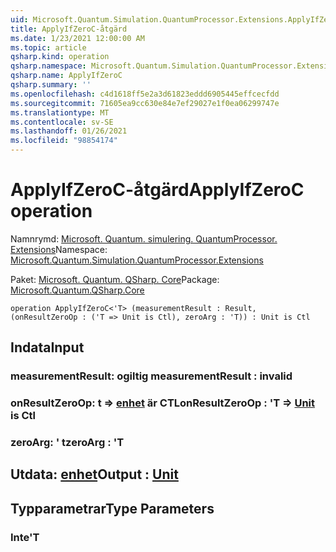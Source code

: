 ```yaml
---
uid: Microsoft.Quantum.Simulation.QuantumProcessor.Extensions.ApplyIfZeroC
title: ApplyIfZeroC-åtgärd
ms.date: 1/23/2021 12:00:00 AM
ms.topic: article
qsharp.kind: operation
qsharp.namespace: Microsoft.Quantum.Simulation.QuantumProcessor.Extensions
qsharp.name: ApplyIfZeroC
qsharp.summary: ''
ms.openlocfilehash: c4d1618ff5e2a3d61823eddd6905445effcecfdd
ms.sourcegitcommit: 71605ea9cc630e84e7ef29027e1f0ea06299747e
ms.translationtype: MT
ms.contentlocale: sv-SE
ms.lasthandoff: 01/26/2021
ms.locfileid: "98854174"
---
```

# <a name="applyifzeroc-operation"></a><span data-ttu-id="5fc4a-102">ApplyIfZeroC-åtgärd</span><span class="sxs-lookup"><span data-stu-id="5fc4a-102">ApplyIfZeroC operation</span></span>

<span data-ttu-id="5fc4a-103">Namnrymd: [Microsoft. Quantum. simulering. QuantumProcessor. Extensions](xref:Microsoft.Quantum.Simulation.QuantumProcessor.Extensions)</span><span class="sxs-lookup"><span data-stu-id="5fc4a-103">Namespace: [Microsoft.Quantum.Simulation.QuantumProcessor.Extensions](xref:Microsoft.Quantum.Simulation.QuantumProcessor.Extensions)</span></span>

<span data-ttu-id="5fc4a-104">Paket: [Microsoft. Quantum. QSharp. Core](https://nuget.org/packages/Microsoft.Quantum.QSharp.Core)</span><span class="sxs-lookup"><span data-stu-id="5fc4a-104">Package: [Microsoft.Quantum.QSharp.Core](https://nuget.org/packages/Microsoft.Quantum.QSharp.Core)</span></span>




```qsharp
operation ApplyIfZeroC<'T> (measurementResult : Result, (onResultZeroOp : ('T => Unit is Ctl), zeroArg : 'T)) : Unit is Ctl
```


## <a name="input"></a><span data-ttu-id="5fc4a-105">Indata</span><span class="sxs-lookup"><span data-stu-id="5fc4a-105">Input</span></span>

### <a name="measurementresult--__invalidresult__"></a><span data-ttu-id="5fc4a-106">measurementResult: __ogiltig <Result>__</span><span class="sxs-lookup"><span data-stu-id="5fc4a-106">measurementResult : __invalid<Result>__</span></span>




### <a name="onresultzeroop--t--unit--is-ctl"></a><span data-ttu-id="5fc4a-107">onResultZeroOp: t => [enhet](xref:microsoft.quantum.lang-ref.unit)  är CTL</span><span class="sxs-lookup"><span data-stu-id="5fc4a-107">onResultZeroOp : 'T => [Unit](xref:microsoft.quantum.lang-ref.unit)  is Ctl</span></span>




### <a name="zeroarg--t"></a><span data-ttu-id="5fc4a-108">zeroArg: ' t</span><span class="sxs-lookup"><span data-stu-id="5fc4a-108">zeroArg : 'T</span></span>





## <a name="output--unit"></a><span data-ttu-id="5fc4a-109">Utdata: [enhet](xref:microsoft.quantum.lang-ref.unit)</span><span class="sxs-lookup"><span data-stu-id="5fc4a-109">Output : [Unit](xref:microsoft.quantum.lang-ref.unit)</span></span>



## <a name="type-parameters"></a><span data-ttu-id="5fc4a-110">Typparametrar</span><span class="sxs-lookup"><span data-stu-id="5fc4a-110">Type Parameters</span></span>

### <a name="t"></a><span data-ttu-id="5fc4a-111">Inte</span><span class="sxs-lookup"><span data-stu-id="5fc4a-111">'T</span></span>

